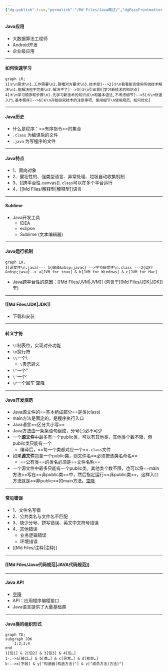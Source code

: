 ```yaml
---
{"dg-publish":true,"permalink":"/Md Files/Java概述/","dgPassFrontmatter":true}
---
```


#### Java应用
- 大数据算法工程师
- Android开发
- 企业级应用
---
#### 如何快速学习

```mermaid
graph LR;
1[①\n需求\n1.工作需要\n2.跳槽对方要求\n3.技术控]-->2[②\n看看能否使用传统技术解决\n1.能解决但不完美\n2.解决不了]-->3[③\n引出我们学习新技术的知识点]
4[④\n学习顺序和步骤\n1.先学习新技术的知识点\n和基本语法,不考虑细节]-->5[⑤\n快速入门,基本程序]-->6[⑥\n开始研究技术的注意事项、使用细节\n使用规范、如何优化]
```

---
#### Java历史
- 什么是程序：==有序指令==的集合
- `.class` 为编译后的文件
- `.java` 为写程序的文件
---
#### Java特点
- 1、面向对象
- 2、健壮性的、强类型语言、异常处理、垃圾自动收集机制
- 3、[[跨平台性.canvas]]`.class`可以在多个平台运行
- 4、[[Md Files/解释型\|解释型]]语言
---
#### Sublime
- Java开发工具
	- IDEA
	- eclipse
	- Sublime (文本编辑器)
---
#### Java运行机制
```mermaid
graph LR;
3[源文件\n.java]--- 1{编译&nbsp;javac} -->字节码文件\n.class ---2{运行&nbsp;java}--> a[JVM for inux] & b[JVM for Windows] & c[JVM for Mac]

```
- Java跨平台性的原因：[[Md Files/JVM\|JVM]] (包含于[[Md Files/JDK\|JDK]]里)
---
#### [[Md Files/JDK\|JDK]] 
- 下载和安装
---
#### 转义字符
- `\t`制表位，实现对齐功能
- `\n`换行符
- `\\`一个\
	- `\`表示转义
- `\"`一个"
- `\'`一个'
- `\r`一个回车 [空降](https://www.bilibili.com/video/BV1fh411y7R8?t=843.3&p=21) 
---
#### Java开发规范
- Java源文件的==基本组成部分==是类(class)
- main方法是固定的，是程序执行入口
- Java语言==区分大小写==
- Java方法由一条条语句组成，分号(`;`)必不可少
- 一个**源文件**中最多有一个public类，可以有其他类，其他类个数不限，但public类只能有一个
	- 编译后，==每一个类都对应一个==`.class`文件
- 如果**源文件**包含一个public类，则文件名==必须按该类名命名== 
	- ==公有类==的类名必须是==文件名称==
- 一个源文件中最多只能有一个public类。其他类个数不限，也可以将==main方法==写在==非public类==中，然后指定运行==非public类==，这样入口方法就是==非public==的main方法。[空降](https://www.bilibili.com/video/BV1fh411y7R8?t=656.3&p=19) 
---
#### 常见错误
- 1、文件名写错
- 2、公共类名与文件名不匹配
- 3、缺少分号、拼写错误、英文中文符号错误
- 4、其他错误
	- 业务逻辑错误
	- 环境错误
- [[Md Files/注释\|注释]] 
---
#### [[Md Files/Java代码规范\|JAVA代码规范]]
---
#### Java API
- [空降](https://www.bilibili.com/video/BV1fh411y7R8?t=250.9&p=46) 
- API：应用程序编程接口
- Java语言提供了大量基础类
---
#### Java类的组织形式
```mermaid
graph TD;
subgraph JDK
	1;2;3;4
end
1[包1] & 2[包2] & 3[包3] & 4[包…]
1-.->a[接口…] & b[类…] & c[异常…] & d[枚举…]
b-.->x[字段] & y["构造器(构造方法)"] & z["成员方法(方法)"]
```
